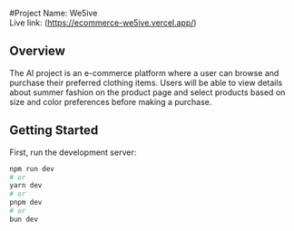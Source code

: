 #Project Name: We5ive 
<br />
Live link: (https://ecommerce-we5ive.vercel.app/) 


## Overview
The AI project is an e-commerce platform where a user can browse and purchase their preferred clothing items. Users will be able to view details about summer fashion on the product page and select products based on size and color preferences before making a purchase.



## Getting Started

First, run the development server:

```bash
npm run dev
# or
yarn dev
# or
pnpm dev
# or
bun dev
```

